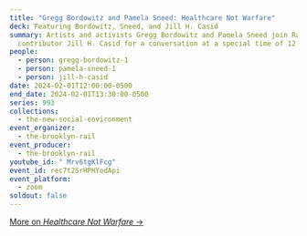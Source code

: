 ```yaml
---
title: "Gregg Bordowitz and Pamela Sneed: Healthcare Not Warfare"
deck: Featuring Bordowitz, Sneed, and Jill H. Casid
summary: Artists and activists Gregg Bordowitz and Pamela Sneed join Rail
  contributor Jill H. Casid for a conversation at a special time of 12 p.m. EST.
people:
  - person: gregg-bordowitz-1
  - person: pamela-sneed-1
  - person: jill-h-casid
date: 2024-02-01T12:00:00-0500
end_date: 2024-02-01T13:30:00-0500
series: 993
collections:
  - the-new-social-environment
event_organizer:
  - the-brooklyn-rail
event_producer:
  - the-brooklyn-rail
youtube_id: " Mrv6tgKlFcg"
event_id: rec7t2SrHPHYodApi
event_platform:
  - zoom
soldout: false
---
```

[M﻿ore on *Healthcare Not Warfare* →](https://performa2023.org/healthcare-not-warfare-a-tragi-comedy/)